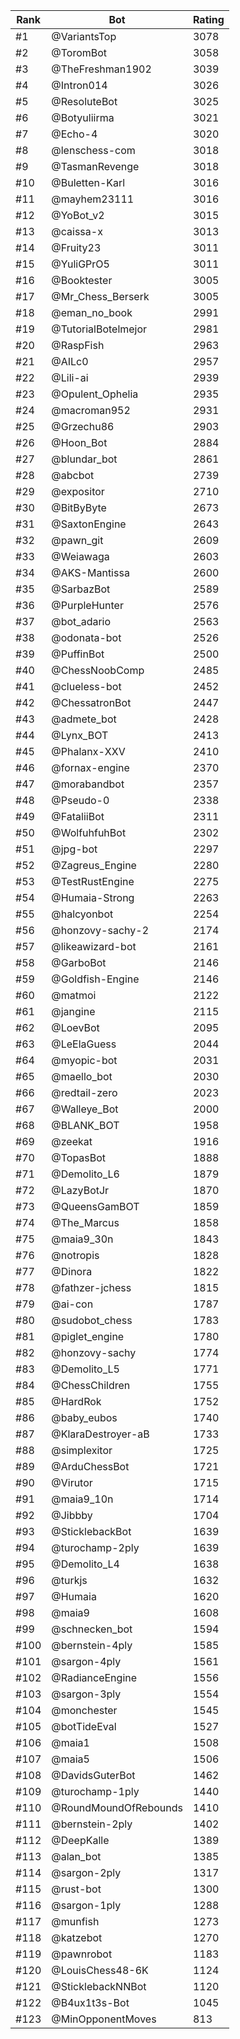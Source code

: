 Rank|Bot|Rating
---|---|---
#1|@VariantsTop|3078
#2|@ToromBot|3058
#3|@TheFreshman1902|3039
#4|@Intron014|3026
#5|@ResoluteBot|3025
#6|@Botyuliirma|3021
#7|@Echo-4|3020
#8|@lenschess-com|3018
#9|@TasmanRevenge|3018
#10|@Buletten-Karl|3016
#11|@mayhem23111|3016
#12|@YoBot_v2|3015
#13|@caissa-x|3013
#14|@Fruity23|3011
#15|@YuliGPrO5|3011
#16|@Booktester|3005
#17|@Mr_Chess_Berserk|3005
#18|@eman_no_book|2991
#19|@TutorialBotelmejor|2981
#20|@RaspFish|2963
#21|@AILc0|2957
#22|@Lili-ai|2939
#23|@Opulent_Ophelia|2935
#24|@macroman952|2931
#25|@Grzechu86|2903
#26|@Hoon_Bot|2884
#27|@blundar_bot|2861
#28|@abcbot|2739
#29|@expositor|2710
#30|@BitByByte|2673
#31|@SaxtonEngine|2643
#32|@pawn_git|2609
#33|@Weiawaga|2603
#34|@AKS-Mantissa|2600
#35|@SarbazBot|2589
#36|@PurpleHunter|2576
#37|@bot_adario|2563
#38|@odonata-bot|2526
#39|@PuffinBot|2500
#40|@ChessNoobComp|2485
#41|@clueless-bot|2452
#42|@ChessatronBot|2447
#43|@admete_bot|2428
#44|@Lynx_BOT|2413
#45|@Phalanx-XXV|2410
#46|@fornax-engine|2370
#47|@morabandbot|2357
#48|@Pseudo-0|2338
#49|@FataliiBot|2311
#50|@WolfuhfuhBot|2302
#51|@jpg-bot|2297
#52|@Zagreus_Engine|2280
#53|@TestRustEngine|2275
#54|@Humaia-Strong|2263
#55|@halcyonbot|2254
#56|@honzovy-sachy-2|2174
#57|@likeawizard-bot|2161
#58|@GarboBot|2146
#59|@Goldfish-Engine|2146
#60|@matmoi|2122
#61|@jangine|2115
#62|@LoevBot|2095
#63|@LeElaGuess|2044
#64|@myopic-bot|2031
#65|@maello_bot|2030
#66|@redtail-zero|2023
#67|@Walleye_Bot|2000
#68|@BLANK_BOT|1958
#69|@zeekat|1916
#70|@TopasBot|1888
#71|@Demolito_L6|1879
#72|@LazyBotJr|1870
#73|@QueensGamBOT|1859
#74|@The_Marcus|1858
#75|@maia9_30n|1843
#76|@notropis|1828
#77|@Dinora|1822
#78|@fathzer-jchess|1815
#79|@ai-con|1787
#80|@sudobot_chess|1783
#81|@piglet_engine|1780
#82|@honzovy-sachy|1774
#83|@Demolito_L5|1771
#84|@ChessChildren|1755
#85|@HardRok|1752
#86|@baby_eubos|1740
#87|@KlaraDestroyer-aB|1733
#88|@simplexitor|1725
#89|@ArduChessBot|1721
#90|@Virutor|1715
#91|@maia9_10n|1714
#92|@Jibbby|1704
#93|@SticklebackBot|1639
#94|@turochamp-2ply|1639
#95|@Demolito_L4|1638
#96|@turkjs|1632
#97|@Humaia|1620
#98|@maia9|1608
#99|@schnecken_bot|1594
#100|@bernstein-4ply|1585
#101|@sargon-4ply|1561
#102|@RadianceEngine|1556
#103|@sargon-3ply|1554
#104|@monchester|1545
#105|@botTideEval|1527
#106|@maia1|1508
#107|@maia5|1506
#108|@DavidsGuterBot|1462
#109|@turochamp-1ply|1440
#110|@RoundMoundOfRebounds|1410
#111|@bernstein-2ply|1402
#112|@DeepKalle|1389
#113|@alan_bot|1385
#114|@sargon-2ply|1317
#115|@rust-bot|1300
#116|@sargon-1ply|1288
#117|@munfish|1273
#118|@katzebot|1270
#119|@pawnrobot|1183
#120|@LouisChess48-6K|1124
#121|@SticklebackNNBot|1120
#122|@B4ux1t3s-Bot|1045
#123|@MinOpponentMoves|813

